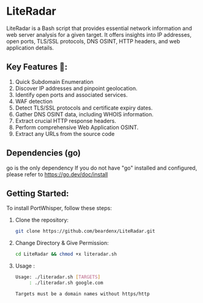 # LiteRadar
LiteRadar is a Bash script that provides essential network information and web server analysis for a given target. It offers insights into IP addresses, open ports, TLS/SSL protocols, DNS OSINT, HTTP headers, and web application details.

## Key Features 🚀:

1. Quick Subdomain Enumeration
2. Discover IP addresses and pinpoint geolocation.
3. Identify open ports and associated services.
4. WAF detection
5. Detect TLS/SSL protocols and certificate expiry dates.
6. Gather DNS OSINT data, including WHOIS information.
7. Extract crucial HTTP response headers.
8. Perform comprehensive Web Application OSINT.
9. Extract any URLs from the source code

## Dependencies (go)
go is the only dependency
If you do not have "go" installed and configured, please refer to https://go.dev/doc/install

## Getting Started:

To install PortWhisper, follow these steps:
1. Clone the repository:

   ```bash
   git clone https://github.com/beardenx/LiteRadar.git

2. Change Directory & Give Permission:

   ```bash
   cd LiteRadar && chmod +x literadar.sh   

3. Usage :

   ```bash
   Usage: ./literadar.sh [TARGETS]
        : ./literadar.sh google.com 

   Targets must be a domain names without https/http



